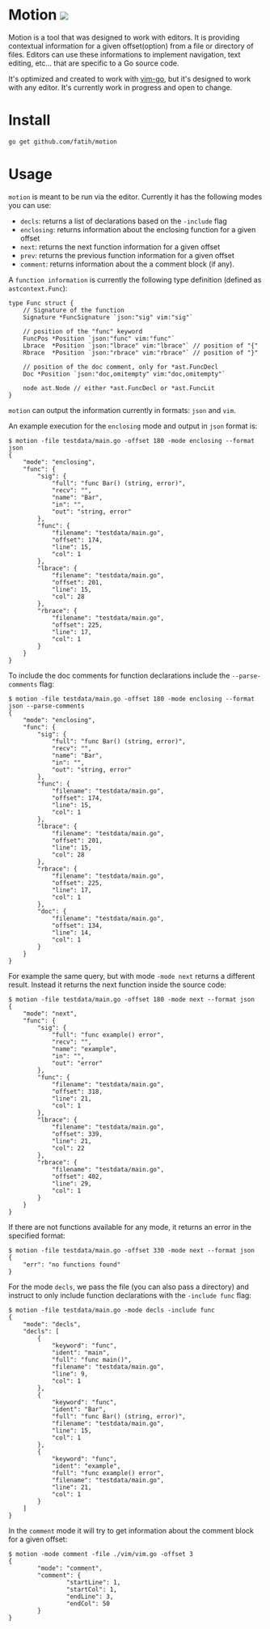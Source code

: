 # Motion ![](https://github.com/fatih/motion/workflows/Go/badge.svg)

Motion is a tool that was designed to work with editors. It is providing
contextual information for a given offset(option) from a file or directory of
files.  Editors can use these informations to implement navigation, text
editing, etc... that are specific to a Go source code.

It's optimized and created to work with
[vim-go](https://github.com/fatih/vim-go), but it's designed to work with any
editor.  It's currently work in progress and open to change.

# Install

```bash
go get github.com/fatih/motion
```

# Usage

`motion` is meant to be run via the editor. Currently it has the following
modes you can use:

* `decls`: returns a list of declarations based on the `-include` flag
* `enclosing`: returns information about the enclosing function for a given
  offset
* `next`: returns the next function information for a given offset
* `prev`: returns the previous function information for a given offset
* `comment`: returns information about the a comment block (if any).

A `function information` is currently the following type definition (defined as
`astcontext.Func`):

```
type Func struct {
	// Signature of the function
	Signature *FuncSignature `json:"sig" vim:"sig"`

	// position of the "func" keyword
	FuncPos *Position `json:"func" vim:"func"`
	Lbrace  *Position `json:"lbrace" vim:"lbrace"` // position of "{"
	Rbrace  *Position `json:"rbrace" vim:"rbrace"` // position of "}"

	// position of the doc comment, only for *ast.FuncDecl
	Doc *Position `json:"doc,omitempty" vim:"doc,omitempty"`

	node ast.Node // either *ast.FuncDecl or *ast.FuncLit
}
```

`motion` can output the information currently in formats: `json` and `vim`.

An example execution for the `enclosing` mode and output in `json` format is:

```
$ motion -file testdata/main.go -offset 180 -mode enclosing --format json
{
	"mode": "enclosing",
	"func": {
		"sig": {
			"full": "func Bar() (string, error)",
			"recv": "",
			"name": "Bar",
			"in": "",
			"out": "string, error"
		},
		"func": {
			"filename": "testdata/main.go",
			"offset": 174,
			"line": 15,
			"col": 1
		},
		"lbrace": {
			"filename": "testdata/main.go",
			"offset": 201,
			"line": 15,
			"col": 28
		},
		"rbrace": {
			"filename": "testdata/main.go",
			"offset": 225,
			"line": 17,
			"col": 1
		}
	}
}
```

To include the doc comments for function declarations include the
`--parse-comments` flag:

```
$ motion -file testdata/main.go -offset 180 -mode enclosing --format json --parse-comments
{
	"mode": "enclosing",
	"func": {
		"sig": {
			"full": "func Bar() (string, error)",
			"recv": "",
			"name": "Bar",
			"in": "",
			"out": "string, error"
		},
		"func": {
			"filename": "testdata/main.go",
			"offset": 174,
			"line": 15,
			"col": 1
		},
		"lbrace": {
			"filename": "testdata/main.go",
			"offset": 201,
			"line": 15,
			"col": 28
		},
		"rbrace": {
			"filename": "testdata/main.go",
			"offset": 225,
			"line": 17,
			"col": 1
		},
		"doc": {
			"filename": "testdata/main.go",
			"offset": 134,
			"line": 14,
			"col": 1
		}
	}
}
```

For example the same query, but with mode `-mode next` returns a different
result. Instead it returns the next function inside the source code:

```
$ motion -file testdata/main.go -offset 180 -mode next --format json
{
	"mode": "next",
	"func": {
		"sig": {
			"full": "func example() error",
			"recv": "",
			"name": "example",
			"in": "",
			"out": "error"
		},
		"func": {
			"filename": "testdata/main.go",
			"offset": 318,
			"line": 21,
			"col": 1
		},
		"lbrace": {
			"filename": "testdata/main.go",
			"offset": 339,
			"line": 21,
			"col": 22
		},
		"rbrace": {
			"filename": "testdata/main.go",
			"offset": 402,
			"line": 29,
			"col": 1
		}
	}
}
```

If there are not functions available for any mode, it returns an error in the
specified format:

```
$ motion -file testdata/main.go -offset 330 -mode next --format json
{
	"err": "no functions found"
}
```

For the mode `decls`, we pass the file (you can also pass a directory)
and instruct to only include function declarations with the `-include func`
flag:
```
$ motion -file testdata/main.go -mode decls -include func
{
	"mode": "decls",
	"decls": [
		{
			"keyword": "func",
			"ident": "main",
			"full": "func main()",
			"filename": "testdata/main.go",
			"line": 9,
			"col": 1
		},
		{
			"keyword": "func",
			"ident": "Bar",
			"full": "func Bar() (string, error)",
			"filename": "testdata/main.go",
			"line": 15,
			"col": 1
		},
		{
			"keyword": "func",
			"ident": "example",
			"full": "func example() error",
			"filename": "testdata/main.go",
			"line": 21,
			"col": 1
		}
	]
}
```

In the `comment` mode it will try to get information about the comment block for
a given offset:
```
$ motion -mode comment -file ./vim/vim.go -offset 3
{
        "mode": "comment",
        "comment": {
                "startLine": 1,
                "startCol": 1,
                "endLine": 3,
                "endCol": 50
        }
}
```
